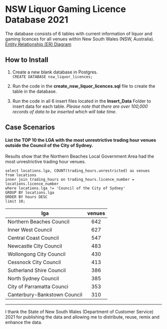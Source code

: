 # NSW Liquor Gaming Licence Database 2021
The database consists of 6 tables with current information of liquor and gaming licences for all venues within New South Wales (NSW, Australia). 
[Entity Relationship (ER) Diagram](https://github.com/colinpty/NSW_Liquor_Gaming_data/blob/main/NSW_Licence_ERD.jpg)

## How to Install

1. Create a new blank database in Postgres.  
	`CREATE DATABASE nsw_liquor_licences;`

2. Run the code in the **create_nsw_liquor_licences.sql** file to create the table in the database.

3. Run the code in all 6 insert files located in the **Insert_Data** Folder to insert data for each table. *Please note that there are over 100,000 records of data to be inserted which will take time.*



## Case Scenarios


#### List the TOP 10 the LGA with the most unrestrictive trading hour venues outside the Council of the City of Sydney.
Results show that the Northern Beaches Local Government Area had the most unrestrictive trading hour venues.
``` 
select locations.lga, COUNT(trading_hours.unrestricted) as venues
from locations
inner join trading_hours on trading_hours.licence_number = locations.licence_number
where locations.lga != 'Council of the City of Sydney'
GROUP BY locations.lga
ORDER BY hours DESC
limit 10;
``` 
| lga			       | venues |
|------------------------------|:------:|
| Northern Beaches Council     | 642    |
| Inner West Council	       | 627    |
| Central Coast Council	       | 547    |
| Newcastle City Council       | 483    |
| Wollongong City Council      | 430    |
| Cessnock City Council	       | 413    |
| Sutherland Shire Council     | 386    |
| North Sydney Council         | 385    |
| City of Parramatta Counci    | 353    |
| Canterbury-Bankstown Council | 310    |










***

I thank the State of New South Wales (Department of Customer Service) 2021 for publishing the data and allowing me to distribute, reuse, remix and enhance the data.
